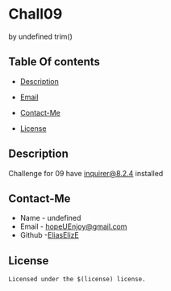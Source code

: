 # Chall09
by undefined
trim()
## Table Of contents
* [Description](#description)
* [Email](#email)
* [Contact-Me](#contact-me)

* [License](#license)

## Description
Challenge for 09 have inquirer@8.2.4 installed
## Contact-Me
* Name - undefined
* Email - hopeUEnjoy@gmail.com
* Github -[EliasElizE](https://github.com/EliasElizE/)
## License
    Licensed under the $(license) license.
